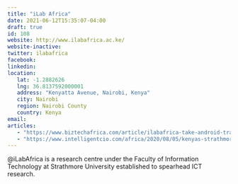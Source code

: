 ```yaml
---
title: "iLab Africa"
date: 2021-06-12T15:35:07-04:00
draft: true
id: 108
website: http://www.ilabafrica.ac.ke/
website-inactive: 
twitter: ilabafrica
facebook: 
linkedin: 
location: 
   lat: -1.2882626
   lng: 36.8137592000001
   address: "Kenyatta Avenue, Nairobi, Kenya"
   city: Nairobi
   region: Nairobi County
   country: Kenya
email: 
articles:
   - "https://www.biztechafrica.com/article/ilabafrica-take-android-training-students/9461/"
   - "https://www.intelligentcio.com/africa/2020/08/05/kenyas-strathmore-university-named-vmware-it-academy-for-east-africa/"
---
```

@iLabAfrica is a research centre under the Faculty of Information Technology at Strathmore University established to spearhead ICT research.
